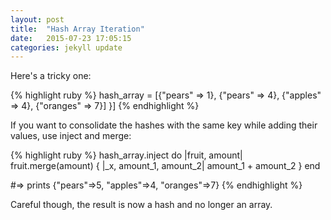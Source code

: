 ```yaml
---
layout: post
title:  "Hash Array Iteration"
date:   2015-07-23 17:05:15
categories: jekyll update
---
```


Here's a tricky one:

{% highlight ruby %}
hash_array = [{"pears" => 1}, {"pears" => 4}, {"apples" => 4}, {"oranges" => 7}]
}]
{% endhighlight %}

If you want to consolidate the hashes with the same key while adding their values, use inject and merge:

{% highlight ruby %}
hash_array.inject do |fruit, amount|
  fruit.merge(amount) { |_x, amount_1, amount_2| amount_1 + amount_2 }
end

#=> prints {"pears"=>5, "apples"=>4, "oranges"=>7}
{% endhighlight %}

Careful though, the result is now a hash and no longer an array. 